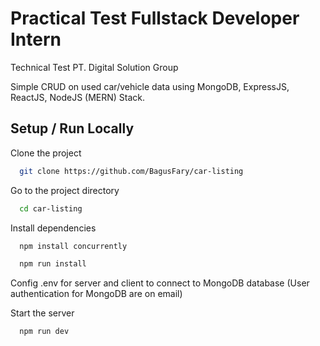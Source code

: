 
# Practical Test Fullstack Developer Intern

Technical Test PT. Digital Solution Group

Simple CRUD on used car/vehicle data using MongoDB, ExpressJS, ReactJS, NodeJS (MERN) Stack.


## Setup / Run Locally

Clone the project

```bash
  git clone https://github.com/BagusFary/car-listing
```

Go to the project directory

```bash
  cd car-listing
```

Install dependencies

```bash
  npm install concurrently
```

```bash
  npm run install
```

Config .env for server and client to connect to MongoDB database (User authentication for MongoDB are on email)

Start the server

```bash
  npm run dev
```

